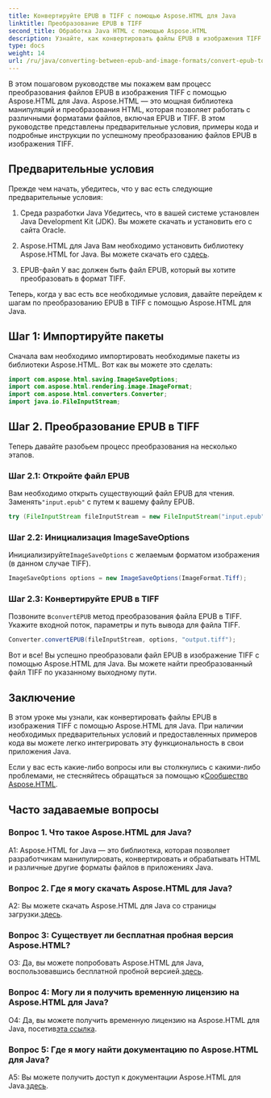 ```yaml
---
title: Конвертируйте EPUB в TIFF с помощью Aspose.HTML для Java
linktitle: Преобразование EPUB в TIFF
second_title: Обработка Java HTML с помощью Aspose.HTML
description: Узнайте, как конвертировать файлы EPUB в изображения TIFF на Java с помощью Aspose.HTML, мощной библиотеки для работы с HTML.
type: docs
weight: 14
url: /ru/java/converting-between-epub-and-image-formats/convert-epub-to-tiff/
---
```

В этом пошаговом руководстве мы покажем вам процесс преобразования файлов EPUB в изображения TIFF с помощью Aspose.HTML для Java. Aspose.HTML — это мощная библиотека манипуляций и преобразования HTML, которая позволяет работать с различными форматами файлов, включая EPUB и TIFF. В этом руководстве представлены предварительные условия, примеры кода и подробные инструкции по успешному преобразованию файлов EPUB в изображения TIFF.

## Предварительные условия

Прежде чем начать, убедитесь, что у вас есть следующие предварительные условия:

1. Среда разработки Java
Убедитесь, что в вашей системе установлен Java Development Kit (JDK). Вы можете скачать и установить его с сайта Oracle.

2. Aspose.HTML для Java
 Вам необходимо установить библиотеку Aspose.HTML for Java. Вы можете скачать его с[здесь](https://releases.aspose.com/html/java/).

3. EPUB-файл
У вас должен быть файл EPUB, который вы хотите преобразовать в формат TIFF.

Теперь, когда у вас есть все необходимые условия, давайте перейдем к шагам по преобразованию EPUB в TIFF с помощью Aspose.HTML для Java.

## Шаг 1: Импортируйте пакеты

Сначала вам необходимо импортировать необходимые пакеты из библиотеки Aspose.HTML. Вот как вы можете это сделать:

```java
import com.aspose.html.saving.ImageSaveOptions;
import com.aspose.html.rendering.image.ImageFormat;
import com.aspose.html.converters.Converter;
import java.io.FileInputStream;
```

## Шаг 2. Преобразование EPUB в TIFF

Теперь давайте разобьем процесс преобразования на несколько этапов.

### Шаг 2.1: Откройте файл EPUB

 Вам необходимо открыть существующий файл EPUB для чтения. Заменять`"input.epub"` с путем к вашему файлу EPUB.

```java
try (FileInputStream fileInputStream = new FileInputStream("input.epub")) {
```

### Шаг 2.2: Инициализация ImageSaveOptions

 Инициализируйте`ImageSaveOptions` с желаемым форматом изображения (в данном случае TIFF).

```java
ImageSaveOptions options = new ImageSaveOptions(ImageFormat.Tiff);
```

### Шаг 2.3: Конвертируйте EPUB в TIFF

 Позвоните в`convertEPUB` метод преобразования файла EPUB в TIFF. Укажите входной поток, параметры и путь вывода для файла TIFF.

```java
Converter.convertEPUB(fileInputStream, options, "output.tiff");
```

Вот и все! Вы успешно преобразовали файл EPUB в изображение TIFF с помощью Aspose.HTML для Java. Вы можете найти преобразованный файл TIFF по указанному выходному пути.

## Заключение

В этом уроке мы узнали, как конвертировать файлы EPUB в изображения TIFF с помощью Aspose.HTML для Java. При наличии необходимых предварительных условий и предоставленных примеров кода вы можете легко интегрировать эту функциональность в свои приложения Java.

Если у вас есть какие-либо вопросы или вы столкнулись с какими-либо проблемами, не стесняйтесь обращаться за помощью к[Сообщество Aspose.HTML](https://forum.aspose.com/).

## Часто задаваемые вопросы

### Вопрос 1. Что такое Aspose.HTML для Java?

A1: Aspose.HTML for Java — это библиотека, которая позволяет разработчикам манипулировать, конвертировать и обрабатывать HTML и различные другие форматы файлов в приложениях Java.

### Вопрос 2. Где я могу скачать Aspose.HTML для Java?

 A2: Вы можете скачать Aspose.HTML для Java со страницы загрузки.[здесь](https://releases.aspose.com/html/java/).

### Вопрос 3: Существует ли бесплатная пробная версия Aspose.HTML?

 О3: Да, вы можете попробовать Aspose.HTML для Java, воспользовавшись бесплатной пробной версией.[здесь](https://releases.aspose.com/).

### Вопрос 4: Могу ли я получить временную лицензию на Aspose.HTML для Java?

 О4: Да, вы можете получить временную лицензию на Aspose.HTML для Java, посетив[эта ссылка](https://purchase.aspose.com/temporary-license/).

### Вопрос 5: Где я могу найти документацию по Aspose.HTML для Java?

 A5: Вы можете получить доступ к документации Aspose.HTML для Java.[здесь](https://reference.aspose.com/html/java/).